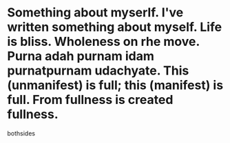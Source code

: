 # Something about myserlf. I've written something about myself. Life is bliss. Wholeness on rhe move. Purna adah purnam idam purnatpurnam udachyate. This (unmanifest) is full; this (manifest) is full. From fullness is created fullness.
 bothsides
